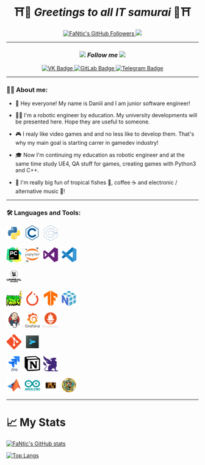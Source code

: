 <div id="header" align="center">
  
  # ⛩️🗻 *Greetings to all IT samurai* 🗻⛩️

  
  <a href="https://github.com/FaNtic1337?tab=followers">
    <img src="https://img.shields.io/github/followers/fantic1337?color=BA55D3&logo=github&style=for-the-badge" alt="FaNtic's GitHub Followers"/>
  </a>
  
<!--   <a href="https://github.com/FaNtic1337">
    <img src="https://komarev.com/ghpvc/?username=fantic1337&label=Watchers&color=BA55D3&style=for-the-badge" alt="FaNtic's GitHub Proile Watchers"/>
  </a> -->
  
  
  <img src="https://media.giphy.com/media/NKEt9elQ5cR68/giphy.gif">
  
</div>

---

<div id="badges" align="center">
  
  ### <img src="https://cdn-icons-png.flaticon.com/512/2026/2026655.png" width="20"> *Follow me* <img src="https://cdn-icons-png.flaticon.com/512/2026/2026655.png" width="20px">
  
  <a href="https://vk.com/fantic1337">
    <img src="https://img.shields.io/badge/%D0%92%D0%9A%D0%BE%D0%BD%D1%82%D0%B0%D0%BA%D1%82%D0%B5-0077FF?logo=VK&logoColor=white&style=for-the-badge" alt="VK Badge"/>
  </a>
  <a href="https://gitlab.com/FaNtic1337">
    <img src="https://img.shields.io/badge/GitLab-FC6D26?logo=GitLab&logoColor=white&style=for-the-badge" alt="GitLab Badge"/>
  </a>
  <a href="https://t.me/MLGFaNtic">
    <img src="https://img.shields.io/badge/Telegram-26A5E4?logo=Telegram&logoColor=white&style=for-the-badge" alt="Telegram Badge"/>
  </a>
</div>

---

### 👨‍💻 About me:

<div id="Aboutme">  
  
- 👋 Hey everyone! My name is Daniil and I am junior software engineer!
  
- 👨‍🎓 I'm a robotic engineer by education. My university developments will be presented here. Hope they are useful to someone.
  
- 🎮 I realy like video games and and no less like to develop them. That's why my main goal is starting carrer in gamedev industry!
  
- 🎓 Now I'm continuing my education as robotic engineer and at the same time study UE4, QA stuff for games, creating games with Python3 and C++.
  
- 🌃 I'm really big fun of tropical fishes 🐠, coffee ☕ and electronic / alternative music 🎵!

</div>  
  
---

### 🛠️ Languages and Tools:

<div id="Tools">

  <img src="https://github.com/devicons/devicon/blob/master/icons/python/python-original.svg" title="Python" alt="Python" width="40" height="40"/>&nbsp;
  <img src="https://github.com/devicons/devicon/blob/master/icons/c/c-line.svg" title="C" alt="C" width="40" height="40"/>&nbsp;
  <img src="https://github.com/devicons/devicon/blob/master/icons/cplusplus/cplusplus-line.svg" title="C++" alt="C++" width="40" height="40"/>&nbsp;
  
  <img src="https://github.com/FaNtic1337/FaNtic1337/blob/main/icons/pycharm.svg" title="PyCharm" alt="PyCharm" width="40" height="40"/>&nbsp;
  <img src="https://github.com/FaNtic1337/FaNtic1337/blob/main/icons/jupyter.svg" title="Jupyter Notebook" alt="Jupyter Notebook" width="40" height="40"/>&nbsp;
  <img src="https://github.com/devicons/devicon/blob/master/icons/visualstudio/visualstudio-plain.svg" title="Visual Studio" alt="Visual Studio" width="40" height="40"/>&nbsp;
  <img src="https://github.com/devicons/devicon/blob/master/icons/vscode/vscode-original.svg" title="VSCode" alt="VSCode" width="40" height="40"/>&nbsp;
  
  <img src="https://github.com/devicons/devicon/blob/master/icons/unrealengine/unrealengine-original-wordmark.svg" title="UnrealEngine" alt="UE" width="40" height="40"/>&nbsp;
  
  <img src="https://github.com/FaNtic1337/FaNtic1337/blob/main/icons/Pygame_logo.svg" title="Pygame" alt="Pygame" width="40" height="40"/>&nbsp;
  <img src="https://github.com/devicons/devicon/blob/master/icons/pytorch/pytorch-original.svg" title="PyTorch" alt="PyTorch" width="40" height="40"/>&nbsp;
  <img src="https://github.com/devicons/devicon/blob/master/icons/tensorflow/tensorflow-original.svg" title="TensorFlow" alt="TensorFlow" width="40" height="40"/>&nbsp;
  <img src="https://github.com/devicons/devicon/blob/master/icons/numpy/numpy-original.svg" title="NumPy" alt="NumPy" width="40" height="40"/>&nbsp;
  
  <img src="https://github.com/devicons/devicon/blob/master/icons/jenkins/jenkins-original.svg" title="Jenkins" alt="Jenkins" width="40" height="40"/>&nbsp;
  <img src="https://github.com/devicons/devicon/blob/master/icons/grafana/grafana-original-wordmark.svg" title="Grafana" alt="Grafana" width="40" height="40"/>&nbsp;
  <img src="https://github.com/devicons/devicon/blob/master/icons/prometheus/prometheus-original-wordmark.svg" title="Prometheus" alt="Prometheus" width="40" height="40"/>&nbsp;
  
  <img src="https://github.com/devicons/devicon/blob/master/icons/git/git-original.svg" title="Git" alt="Git" width="40" height="40"/>&nbsp;
  <img src="https://github.com/FaNtic1337/FaNtic1337/blob/main/icons/sublimemerge.svg" title="SublimeMerge" alt="SublimeMerge" width="40" height="40"/>&nbsp;
  
  <img src="https://github.com/devicons/devicon/blob/master/icons/jira/jira-original-wordmark.svg" title="Jira" alt="Jira" width="40" height="40"/>&nbsp;
  <img src="https://github.com/FaNtic1337/FaNtic1337/blob/main/icons/notion.svg" title="Notion" alt="Notion" width="40" height="40"/>&nbsp;
  <img src="https://github.com/FaNtic1337/FaNtic1337/blob/main/icons/habitica.svg" title="Habitica" alt="Habitica" width="40" height="40"/>&nbsp;
  
  <img src="https://github.com/devicons/devicon/blob/master/icons/matlab/matlab-original.svg" title="MatLab" alt="MatLab" width="40" height="40"/>&nbsp;
  <img src="https://github.com/devicons/devicon/blob/master/icons/arduino/arduino-original-wordmark.svg" title="Arduino" alt="Arduino" width="40" height="40"/>&nbsp;
  <img src="https://github.com/FaNtic1337/FaNtic1337/blob/main/icons/B%26R_AutomationStudio.png" title="B&R Automation Studio" alt="B&R" width="40" height="40"/>&nbsp;
  <img src="https://github.com/FaNtic1337/FaNtic1337/blob/main/icons/mc12-logo.png" title="MicroCap12" alt="MicroCap12" width="40" height="40"/>&nbsp;


 
</div>  

---

# 📈 My Stats

[![FaNtic's GitHub stats](https://github-readme-stats.vercel.app/api?username=fantic1337&&show_icons=true&theme=jolly)](https://github.com/FaNtic1337)

[![Top Langs](https://github-readme-stats.vercel.app/api/top-langs/?username=fantic1337&theme=jolly)](https://github.com/anuraghazra/github-readme-stats)





